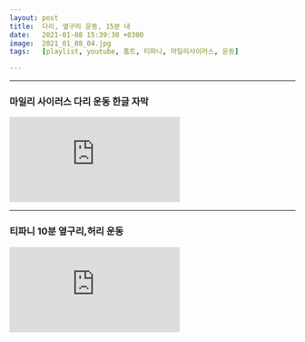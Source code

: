 ```yaml
---
layout: post
title:  다리, 옆구리 운동, 15분 내
date:   2021-01-08 15:39:30 +0300
image:  2021_01_08_04.jpg
tags:   [playlist, youtube, 홈트, 티파니, 마일리사이러스, 운동]

---
```


***
### 마일리 사이러스 다리 운동 한글 자막

<iframe src="https://www.youtube.com/embed/MuFg23Tj7i0?list=WL" frameborder="0" allowfullscreen></iframe>

***
### 티파니 10분 옆구리,허리 운동
<iframe src="https://www.youtube.com/jpTQdM7okkI?list=WL" frameborder="0" allowfullscreen></iframe>